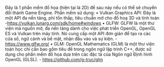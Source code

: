 ﻿Đây là 1 phần mềm đồ họa (hiện tại là 2D) để sau này nếu có thể sẽ chuyển đổi thành Game Engine.
Phần mềm sử dụng:
• Vulkan Graphics API: Đây là một API đa nền tảng, phí tổn thấp, tiêu chuẩn mở cho đồ hoạ 3D và tính toán -https://vulkan.lunarg.com/sdk/home#windows
• GLFW: GLFW là một thư viện mã nguồn mở, đa nền tảng dành cho việc phát triển OpenGL, OpenGL ES và Vulkan trên máy tính. Nó cung cấp một API đơn giản để tạo ra các cửa sổ, ngữ cảnh và bề mặt, nhận đầu vào và sự kiện. - https://www.glfw.org/
• GLM: OpenGL Mathematics (GLM) là một thư viện toán học chỉ cần bao gồm tiêu đề trong ngôn ngữ lập trình C++, được sử dụng cho phần mềm đồ họa dựa trên các đặc tả của Ngôn ngữ Định hình OpenGL (GLSL). - https://github.com/g-truc/glm
